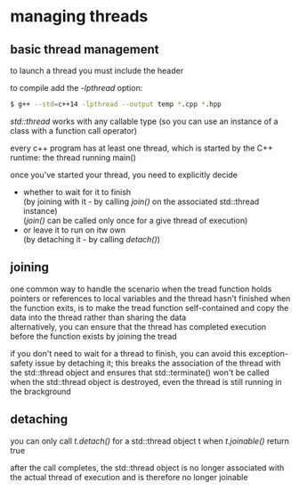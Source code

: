 managing threads
================

basic thread management
-----------------------

to launch a thread you must include the *<thread>* header

to compile add the *-lpthread* option:
```sh
$ g++ --std=c++14 -lpthread --output temp *.cpp *.hpp
```

*std::thread* works with any callable type (so you can use an 
instance of a class with a function call operator)

every c++ program has at least one thread, which is started by 
the C++ runtime: the thread running main()

once you've started your thread, you need to explicitly decide 
- whether to wait for it to finish  
  (by joining with it - by calling *join()* on the associated 
   std::thread instance)  
  (*join()* can be called only once for a give thread of execution)
- or leave it to run on itw own  
 (by detaching it - by calling *detach()*)

joining
-------

one common way to handle the scenario when the tread function holds
pointers or references to local variables and the thread hasn't 
finished when the function exits, is to make the tread function
self-contained and copy the data into the thread rather than 
sharing the data  
alternatively, you can ensure that the thread has completed execution
before the function exists by joining the tread

if you don't need to wait for a thread to finish, you can avoid this
exception-safety issue by detaching it; 
this breaks the association of the thread with the std::thread object
and ensures that std::terminate() won't be called when the
std::thread object is destroyed, even the thread is still running
in the brackground

detaching
---------

you can only call *t.detach()* for a std::thread object t when
*t.joinable()* return true

after the call completes, the std::thread object is no longer 
associated with the actual thread of execution and is therefore
no longer joinable
